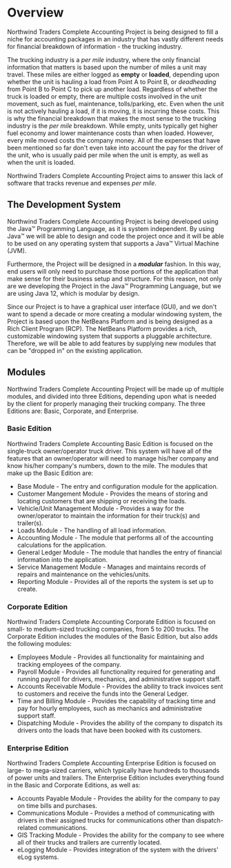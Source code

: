 # Overview
Northwind Traders Complete Accounting Project is being designed to fill a niche for accounting packages in an industry that has vastly different needs for financial breakdown of information - the trucking industry.

The trucking industry is a *per mile* industry, where the only financial information that matters is based upon the number of miles a unit may travel. These miles are either logged as __empty__ or __loaded__, depending upon whether the unit is hauling a load from Point A to Point B, or *deadheading* from Point B to Point C to pick up another load. Regardless of whether the truck is loaded or empty, there are multiple costs involved in the unit movement, such as fuel, maintenance, tolls/parking, etc. Even when the unit is not actively hauling a load, if it is moving, it is incurring these costs. This is why the financial breakdown that makes the most sense to the trucking industry is the *per mile* breakdown. While empty, units typically get higher fuel economy and lower maintenance costs than when loaded. However, every mile moved costs the company money. All of the expenses that have been mentioned so far don't even take into account the pay for the driver of the unit, who is usually paid per mile when the unit is empty, as well as when the unit is loaded.

Northwind Traders Complete Accounting Project aims to answer this lack of software that tracks revenue and expenses *per mile*.

## The Development System
Northwind Traders Complete Accounting Project is being developed using the Java&trade; Programming Language, as it is system independent. By using Java&trade; we will be able to design and code the project once and it will be able to be used on any operating system that supports a Java&trade; Virtual Machine (JVM).

Furthermore, the Project will be designed in a __*modular*__ fashion. In this way, end users will only need to purchase those portions of the application that make sense for their business setup and structure. For this reason, not only are we developing the Project in the Java&trade; Programming Language, but we are using Java 12, which is modular by design.

Since our Project is to have a graphical user interface (GUI), and we don't want to spend a decade or more creating a modular windowing system, the Project is based upon the NetBeans Platform and is being designed as a Rich Client Program (RCP). The NetBeans Platform provides a rich, customizable windowing system that supports a pluggable architecture. Therefore, we will be able to add features by supplying new modules that can be "dropped in" on the existing application.

## Modules
Northwind Traders Complete Accounting Project will be made up of multiple modules, and divided into three Editions, depending upon what is needed by the client for properly managing their trucking company. The three Editions are: Basic, Corporate, and Enterprise.

### Basic Edition
Northwind Traders Complete Accounting Basic Edition is focused on the single-truck owner/operator truck driver. This system will have all of the features that an owner/operator will need to manage his/her company and know his/her company's numbers, down to the mile. The modules that make up the Basic Edition are:
* Base Module - The entry and configuration module for the application.
* Customer Mangement Module - Provides the means of storing and locating customers that are shipping or receiving the loads.
* Vehicle/Unit Management Module - Provides a way for the owner/operator to maintain the information for their truck(s) and trailer(s).
* Loads Module - The handling of all load information.
* Accounting Module - The module that performs all of the accounting calculations for the application.
* General Ledger Module - The module that handles the entry of financial information into the application.
* Service Management Module - Manages and maintains records of repairs and maintenance on the vehicles/units.
* Reporting Module - Provides all of the reports the system is set up to create.

### Corporate Edition
Northwind Traders Complete Accounting Corporate Edition is focused on small- to medium-sized trucking companies, from 5 to 200 trucks. The Corporate Edition includes the modules of the Basic Edition, but also adds the following modules:
* Employees Module - Provides all functionality for maintaining and tracking employees of the company.
* Payroll Module - Provides all functionality required for generating and running payroll for drivers, mechanics, and administrative support staff.
* Accounts Receivable Module - Provides the ability to track invoices sent to customers and receive the funds into the General Ledger.
* Time and Billing Module - Provides the capability of tracking time and pay for hourly employees, such as mechanics and administrative support staff.
* Dispatching Module - Provides the ability of the company to dispatch its drivers onto the loads that have been booked with its customers.

### Enterprise Edition
Northwind Traders Complete Accounting Enterprise Edition is focused on large- to mega-sized carriers, which typically have hundreds to thousands of power units and trailers. The Enterprise Edition includes everything found in the Basic and Corporate Editions, as well as:
* Accounts Payable Module - Provides the ability for the company to pay on time bills and purchases.
* Communications Module - Provides a method of communicating with drivers in their assigned trucks for communications other than dispatch-related communications.
* GIS Tracking Module - Provides the ability for the company to see where all of their trucks and trailers are currently located.
* eLogging Module - Provides integration of the system with the drivers' eLog systems.
